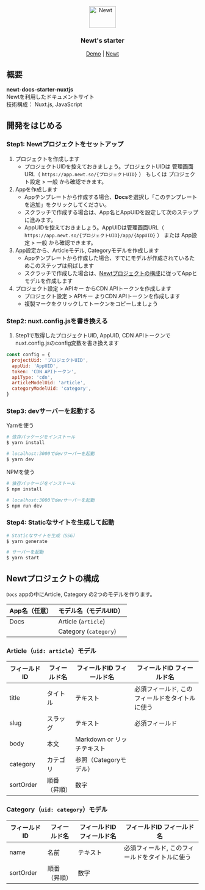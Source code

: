 <p align="center">
  <a href="https://www.newt.so/">
    <img src="https://user-images.githubusercontent.com/3859812/155490725-80ed1f06-996e-407f-8f63-fd54f0acaf14.svg" alt="Newt" width="70" height="57" />
  </a>
</p>
<h3 align="center">
Newt's starter
</h3>
<p align="center">
  <a href="https://demo-newt-docs-starter-nuxtjs.vercel.app/">Demo</a> | <a href="https://www.newt.so/">Newt</a>
</p>

## 概要

**newt-docs-starter-nuxtjs**
<br />Newtを利用したドキュメントサイト
<br />技術構成： Nuxt.js, JavaScript

## 開発をはじめる

### Step1: Newtプロジェクトをセットアップ

1. プロジェクトを作成します
    - プロジェクトUIDを控えておきましょう。プロジェクトUIDは 管理画面URL（ `https://app.newt.so/{プロジェクトUID}` ） もしくは プロジェクト設定 > 一般 から確認できます。
2. Appを作成します
    - Appテンプレートから作成する場合、**Docs**を選択し「このテンプレートを追加」をクリックしてください。
    - スクラッチで作成する場合は、App名とAppUIDを設定して次のステップに進みます。
    - AppUIDを控えておきましょう。AppUIDは管理画面URL（ `https://app.newt.so/{プロジェクトUID}/app/{AppUID}` ） または App設定 > 一般 から確認できます。
3. App設定から、Articleモデル, Categoryモデルを作成します
    - Appテンプレートから作成した場合、すでにモデルが作成されているためこのステップは飛ばします
    - スクラッチで作成した場合は、[Newtプロジェクトの構成](#Newtプロジェクトの構成)に従ってAppとモデルを作成します
4. プロジェクト設定 > APIキー からCDN APIトークンを作成します
    - プロジェクト設定 > APIキー よりCDN APIトークンを作成します
    - 複製マークをクリックしてトークンをコピーしましょう

### Step2: nuxt.config.jsを書き換える

1. Step1で取得したプロジェクトUID, AppUID, CDN APIトークンでnuxt.config.jsのconfig変数を書き換えます

```javascript
const config = {
  projectUid: 'プロジェクトUID',
  appUid: 'AppUID',
  token: 'CDN APIトークン',
  apiType: 'cdn',
  articleModelUid: 'article',
  categoryModelUid: 'category',
}
```

### Step3: devサーバーを起動する

Yarnを使う

```bash
# 依存パッケージをインストール
$ yarn install

# localhost:3000でdevサーバーを起動
$ yarn dev
```

NPMを使う

```bash
# 依存パッケージをインストール
$ npm install

# localhost:3000でdevサーバーを起動
$ npm run dev
```

### Step4: Staticなサイトを生成して起動

```bash
# Staticなサイトを生成（SSG）
$ yarn generate

# サーバーを起動
$ yarn start
```

## Newtプロジェクトの構成

`Docs` appの中にArticle, Category の2つのモデルを作ります。

| App名（任意） | モデル名（モデルUID） |
| --- | --- |
| Docs | Article (`article`) |
|  | Category (`category`) |

### Article（`uid: article`）モデル

| フィールドID | フィールド名 | フィールドID	フィールド名 | フィールドID	フィールド名 |
| --- | --- | --- | --- |
| title | タイトル | テキスト | 必須フィールド, このフィールドをタイトルに使う |
| slug | スラッグ | テキスト | 必須フィールド |
| body | 本文 | Markdown or リッチテキスト |  |
| category | カテゴリ | 参照（Categoryモデル） | |
| sortOrder | 順番（昇順） | 数字 |  |

### Category（`uid: category`）モデル

| フィールドID | フィールド名 | フィールドID	フィールド名 | フィールドID	フィールド名 |
| --- | --- | --- | --- |
| name | 名前 | テキスト | 必須フィールド, このフィールドをタイトルに使う |
| sortOrder | 順番（昇順） | 数字 | |
